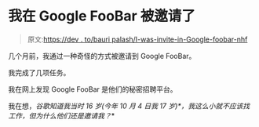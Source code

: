 # 我在 Google FooBar 被邀请了

> 原文:[https://dev . to/bauri palash/I-was-invite-in-Google-foobar-nhf](https://dev.to/bauripalash/i-was-invited-in-google-foobar-nhf)

几个月前，我通过一种奇怪的方式被邀请到 Google FooBar。

我完成了几项任务。

我在网上发现 Google FooBar 是他们的秘密招聘平台。

我在想，**谷歌知道我当时 16 岁*(今年 10 月 4 日我 17 岁)*，我这么小就不应该找工作，但为什么他们还是邀请我？**